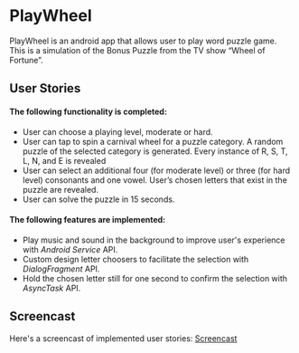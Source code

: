 # PlayWheel
PlayWheel is an android app that allows user to play word puzzle game. This is a simulation of the Bonus Puzzle from the TV show “Wheel of Fortune”.

## User Stories
#### The following functionality is completed:
* User can choose a playing level, moderate or hard.
* User can tap to spin a carnival wheel for a puzzle category. A random puzzle of the selected category is generated. Every instance of R, S, T, L, N, and E is revealed
* User can select an additional four (for moderate level) or three (for hard level) consonants and one vowel. User’s chosen letters that exist in the puzzle are revealed.
* User can solve the puzzle in 15 seconds.

#### The following features are implemented:
* Play music and sound in the background to improve user's experience with *Android Service* API.
* Custom design letter choosers to facilitate the selection with *DialogFragment* API.
* Hold the chosen letter still for one second to confirm the selection with *AsyncTask* API.

## Screencast 
Here's a screencast of implemented user stories:
[Screencast](https://youtu.be/JqsONnJk3ko/)
